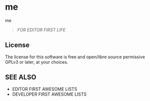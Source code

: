 # me

me

<blockquote><em>FOR EDITOR FIRST LIFE</em></blockquote>

## License

The license for this software is free and open/libre source permissive GPLv3 or later, at your choices.

## SEE ALSO

 * EDITOR FIRST AWESOME LISTS
 * DEVELOPER FIRST AWESOME LISTS
